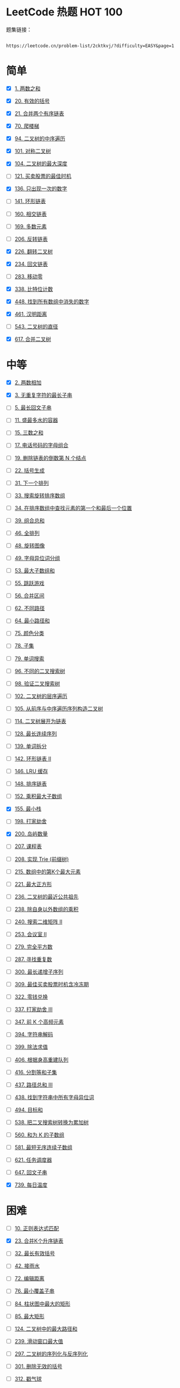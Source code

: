 # LeetCode 热题 HOT 100

题集链接：

```

https://leetcode.cn/problem-list/2cktkvj/?difficulty=EASY&page=1

```

# 简单

- [x] [1. 两数之和](./two-sum)

- [x] [20. 有效的括号](./valid-parentheses)

- [x] [21. 合并两个有序链表](./merge-two-sorted-lists)

- [x] [70. 爬楼梯](./climbing-stairs)

- [x] [94. 二叉树的中序遍历](./binary-tree-inorder-traversal)

- [x] [101. 对称二叉树](./symmetric-tree)

- [x] [104. 二叉树的最大深度](./maximum-depth-of-binary-tree)

- [ ] [121. 买卖股票的最佳时机]()

- [x] [136. 只出现一次的数字](./single-number)

- [ ] [141. 环形链表]()

- [ ] [160. 相交链表]()

- [ ] [169. 多数元素]()

- [ ] [206. 反转链表]()

- [x] [226. 翻转二叉树](./invert-binary-tree)

- [x] [234. 回文链表](./palindrome-linked-list)

- [ ] [283. 移动零]()

- [x] [338. 比特位计数](./counting-bits)

- [x] [448. 找到所有数组中消失的数字](./find-all-numbers-disappeared-in-an-array)

- [x] [461. 汉明距离](./hamming-distance)

- [ ] [543. 二叉树的直径]()

- [x] [617. 合并二叉树](./merge-two-binary-trees)

# 中等

- [x] [2. 两数相加](./add-two-numbers)

- [x] [3. 无重复字符的最长子串](./longest-substring-without-repeating-characters)

- [ ] [5. 最长回文子串](https://leetcode.cn/problems/longest-palindromic-substring/?favorite=2cktkvj)

- [ ] [11. 盛最多水的容器](https://leetcode.cn/problems/container-with-most-water/?favorite=2cktkvj)

- [ ] [15. 三数之和](https://leetcode.cn/problems/3sum/?favorite=2cktkvj)

- [ ] [17. 电话号码的字母组合](https://leetcode.cn/problems/letter-combinations-of-a-phone-number/?favorite=2cktkvj)

- [ ] [19. 删除链表的倒数第 N 个结点](https://leetcode.cn/problems/remove-nth-node-from-end-of-list/?favorite=2cktkvj)

- [ ] [22. 括号生成](https://leetcode.cn/problems/generate-parentheses/?favorite=2cktkvj)

- [ ] [31. 下一个排列](https://leetcode.cn/problems/next-permutation/?favorite=2cktkvj)

- [ ] [33. 搜索旋转排序数组](https://leetcode.cn/problems/search-in-rotated-sorted-array/?favorite=2cktkvj)

- [ ] [34. 在排序数组中查找元素的第一个和最后一个位置](https://leetcode.cn/problems/find-first-and-last-position-of-element-in-sorted-array/?favorite=2cktkvj)

- [ ] [39. 组合总和](https://leetcode.cn/problems/combination-sum/?favorite=2cktkvj)

- [ ] [46. 全排列](https://leetcode.cn/problems/permutations/?favorite=2cktkvj)

- [ ] [48. 旋转图像](https://leetcode.cn/problems/rotate-image/?favorite=2cktkvj)

- [ ] [49. 字母异位词分组](https://leetcode.cn/problems/group-anagrams/?favorite=2cktkvj)

- [ ] [53. 最大子数组和](https://leetcode.cn/problems/maximum-subarray/?favorite=2cktkvj)

- [ ] [55. 跳跃游戏](https://leetcode.cn/problems/jump-game/?favorite=2cktkvj)

- [ ] [56. 合并区间](https://leetcode.cn/problems/merge-intervals/?favorite=2cktkvj)

- [ ] [62. 不同路径](https://leetcode.cn/problems/unique-paths/?favorite=2cktkvj)

- [ ] [64. 最小路径和](https://leetcode.cn/problems/minimum-path-sum/?favorite=2cktkvj)

- [ ] [75. 颜色分类](https://leetcode.cn/problems/sort-colors/?favorite=2cktkvj)

- [ ] [78. 子集](https://leetcode.cn/problems/subsets/?favorite=2cktkvj)

- [ ] [79. 单词搜索](https://leetcode.cn/problems/word-search/?favorite=2cktkvj)

- [ ] [96. 不同的二叉搜索树](https://leetcode.cn/problems/unique-binary-search-trees/?favorite=2cktkvj)

- [ ] [98. 验证二叉搜索树](https://leetcode.cn/problems/validate-binary-search-tree/?favorite=2cktkvj)

- [ ] [102. 二叉树的层序遍历](https://leetcode.cn/problems/binary-tree-level-order-traversal/?favorite=2cktkvj)

- [ ] [105. 从前序与中序遍历序列构造二叉树](https://leetcode.cn/problems/construct-binary-tree-from-preorder-and-inorder-traversal/?favorite=2cktkvj)

- [ ] [114. 二叉树展开为链表](https://leetcode.cn/problems/flatten-binary-tree-to-linked-list/?favorite=2cktkvj)

- [ ] [128. 最长连续序列](https://leetcode.cn/problems/longest-consecutive-sequence/?favorite=2cktkvj)

- [ ] [139. 单词拆分](https://leetcode.cn/problems/word-break/?favorite=2cktkvj)

- [ ] [142. 环形链表 II](https://leetcode.cn/problems/linked-list-cycle-ii/?favorite=2cktkvj)

- [ ] [146. LRU 缓存](https://leetcode.cn/problems/lru-cache/?favorite=2cktkvj)

- [ ] [148. 排序链表](https://leetcode.cn/problems/sort-list/?favorite=2cktkvj)

- [ ] [152. 乘积最大子数组](https://leetcode.cn/problems/maximum-product-subarray/?favorite=2cktkvj)

- [x] [155. 最小栈](./min-stack)

- [ ] [198. 打家劫舍](https://leetcode.cn/problems/house-robber/?favorite=2cktkvj)

- [x] [200. 岛屿数量](./number-of-islands)

- [ ] [207. 课程表](https://leetcode.cn/problems/course-schedule/?favorite=2cktkvj)

- [ ] [208. 实现 Trie (前缀树)](https://leetcode.cn/problems/implement-trie-prefix-tree/?favorite=2cktkvj)

- [ ] [215. 数组中的第K个最大元素](https://leetcode.cn/problems/kth-largest-element-in-an-array/?favorite=2cktkvj)

- [ ] [221. 最大正方形](https://leetcode.cn/problems/maximal-square/?favorite=2cktkvj)

- [ ] [236. 二叉树的最近公共祖先](https://leetcode.cn/problems/lowest-common-ancestor-of-a-binary-tree/?favorite=2cktkvj)

- [ ] [238. 除自身以外数组的乘积](https://leetcode.cn/problems/product-of-array-except-self/?favorite=2cktkvj)

- [ ] [240. 搜索二维矩阵 II](https://leetcode.cn/problems/search-a-2d-matrix-ii/?favorite=2cktkvj)

- [ ] [253. 会议室 II](https://leetcode.cn/problems/meeting-rooms-ii/?favorite=2cktkvj)

- [ ] [279. 完全平方数](https://leetcode.cn/problems/perfect-squares/?favorite=2cktkvj)

- [ ] [287. 寻找重复数](https://leetcode.cn/problems/find-the-duplicate-number/?favorite=2cktkvj)

- [ ] [300. 最长递增子序列](https://leetcode.cn/problems/longest-increasing-subsequence/?favorite=2cktkvj)

- [ ] [309. 最佳买卖股票时机含冷冻期](https://leetcode.cn/problems/best-time-to-buy-and-sell-stock-with-cooldown/?favorite=2cktkvj)

- [ ] [322. 零钱兑换](https://leetcode.cn/problems/coin-change/?favorite=2cktkvj)

- [ ] [337. 打家劫舍 III](https://leetcode.cn/problems/house-robber-iii/?favorite=2cktkvj)

- [ ] [347. 前 K 个高频元素](https://leetcode.cn/problems/top-k-frequent-elements/?favorite=2cktkvj)

- [ ] [394. 字符串解码](https://leetcode.cn/problems/decode-string/?favorite=2cktkvj)

- [ ] [399. 除法求值](https://leetcode.cn/problems/evaluate-division/?favorite=2cktkvj)

- [ ] [406. 根据身高重建队列](https://leetcode.cn/problems/queue-reconstruction-by-height/?favorite=2cktkvj)

- [ ] [416. 分割等和子集](https://leetcode.cn/problems/partition-equal-subset-sum/?favorite=2cktkvj)

- [ ] [437. 路径总和 III](https://leetcode.cn/problems/path-sum-iii/?favorite=2cktkvj)

- [ ] [438. 找到字符串中所有字母异位词](https://leetcode.cn/problems/find-all-anagrams-in-a-string/?favorite=2cktkvj)

- [ ] [494. 目标和](https://leetcode.cn/problems/target-sum/?favorite=2cktkvj)

- [ ] [538. 把二叉搜索树转换为累加树](https://leetcode.cn/problems/convert-bst-to-greater-tree/?favorite=2cktkvj)

- [ ] [560. 和为 K 的子数组](https://leetcode.cn/problems/subarray-sum-equals-k/?favorite=2cktkvj)

- [ ] [581. 最短无序连续子数组](https://leetcode.cn/problems/shortest-unsorted-continuous-subarray/?favorite=2cktkvj)

- [ ] [621. 任务调度器](https://leetcode.cn/problems/task-scheduler/?favorite=2cktkvj)

- [ ] [647. 回文子串](https://leetcode.cn/problems/palindromic-substrings/?favorite=2cktkvj)

- [x] [739. 每日温度](./daily-temperatures)

# 困难

- [ ] [10. 正则表达式匹配](https://leetcode.cn/problems/regular-expression-matching/?favorite=2cktkvj)


- [x] [23. 合并K个升序链表](./merge-k-sorted-lists)


- [ ]  [32. 最长有效括号](https://leetcode.cn/problems/longest-valid-parentheses/?favorite=2cktkvj)


- [ ] [42. 接雨水](https://leetcode.cn/problems/trapping-rain-water/?favorite=2cktkvj)


- [ ] [72. 编辑距离](https://leetcode.cn/problems/edit-distance/?favorite=2cktkvj)


- [ ] [76. 最小覆盖子串](https://leetcode.cn/problems/minimum-window-substring/?favorite=2cktkvj)


- [ ] [84. 柱状图中最大的矩形](https://leetcode.cn/problems/largest-rectangle-in-histogram/?favorite=2cktkvj)


- [ ] [85. 最大矩形](https://leetcode.cn/problems/maximal-rectangle/?favorite=2cktkvj)


- [ ] [124. 二叉树中的最大路径和](https://leetcode.cn/problems/binary-tree-maximum-path-sum/?favorite=2cktkvj)


- [ ] [239. 滑动窗口最大值](https://leetcode.cn/problems/sliding-window-maximum/?favorite=2cktkvj)


- [ ] [297. 二叉树的序列化与反序列化](https://leetcode.cn/problems/serialize-and-deserialize-binary-tree/?favorite=2cktkvj)


- [ ] [301. 删除无效的括号](https://leetcode.cn/problems/remove-invalid-parentheses/?favorite=2cktkvj)


- [ ]   [312. 戳气球](https://leetcode.cn/problems/burst-balloons/?favorite=2cktkvj)



  

